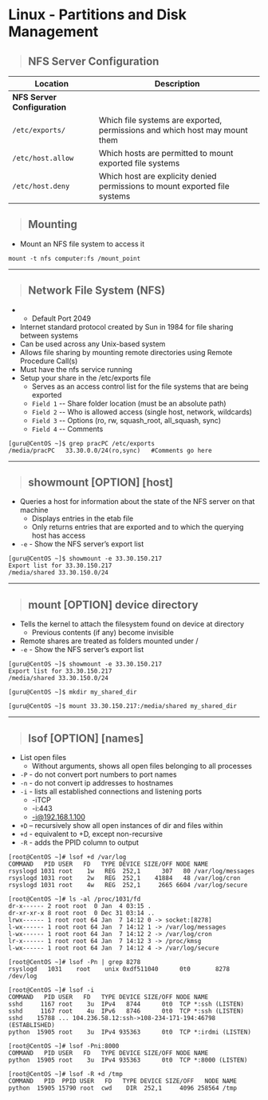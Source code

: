 # Linux - Partitions and Disk Management

> ## **NFS Server Configuration**

| **Location**   | **Description**   |
| --------------|-------------------|
| **NFS Server Configuration** |
| `/etc/exports/` |  Which file systems are exported, permissions and which host may mount them |
| `/etc/host.allow` |  Which hosts are permitted to mount exported file systems |
| `/etc/host.deny` |  Which host are explicity denied permissions to mount exported file systems |

> ##  **Mounting**
- Mount an NFS file system to access it

```
mount -t nfs computer:fs /mount_point
```

---

> ## **Network File System (NFS)**
- - Default Port 2049
- Internet standard protocol created by Sun in 1984 for file sharing between systems
- Can be used across any Unix-based system
- Allows file sharing by mounting remote directories using Remote Procedure Call(s)
- Must have the nfs service running 
- Setup your share in the /etc/exports file
    - Serves as an access control list for the file systems that are being exported
    - `Field 1` -- Share folder location (must be an absolute path)
    - `Field 2` -- Who is allowed access (single host, network, wildcards)
    - `Field 3` -- Options (ro, rw, squash_root, all_squash, sync)
    - `Field 4` -- Comments

```
[guru@CentOS ~]$ grep pracPC /etc/exports
/media/pracPC	33.30.0.0/24(ro,sync) 	#Comments go here
```
---
> ## **showmount [OPTION] [host]**
- Queries a host for information about the state of the NFS server on that machine
    - Displays entries in the etab file
    - Only returns entries that are exported and to which the querying host has access
- `-e` - Show the NFS server’s export list

```
[guru@CentOS ~]$ showmount -e 33.30.150.217
Export list for 33.30.150.217
/media/shared 33.30.150.0/24
```
---

> ## **mount [OPTION] device directory**
- Tells the kernel to attach the filesystem  found on device at directory 
    - Previous contents (if any) become invisible
- Remote shares are treated as folders mounted under /
- `-e` - Show the NFS server’s export list

```
[guru@CentOS ~]$ showmount -e 33.30.150.217
Export list for 33.30.150.217
/media/shared 33.30.150.0/24

[guru@CentOS ~]$ mkdir my_shared_dir

[guru@CentOS ~]$ mount 33.30.150.217:/media/shared my_shared_dir
```
---

> ## **lsof [OPTION] [names]**
- List open files
    - Without arguments, shows all open files belonging to all processes
- `-P` - do not convert port numbers to port names
- `-n` - do not convert ip addresses to hostnames
- `-i` - lists all established connections and listening ports 
    - -iTCP
    - -i:443
    - -i@192.168.1.100
- `+D` – recursively show all open instances of dir and files within
- `+d` - equivalent to +D, except non-recursive
- `-R` - adds the PPID column to output

```
[root@CentOS ~]# lsof +d /var/log
COMMAND   PID USER   FD   TYPE DEVICE SIZE/OFF NODE NAME
rsyslogd 1031 root    1w   REG  252,1      307   80 /var/log/messages
rsyslogd 1031 root    2w   REG  252,1    41884   48 /var/log/cron
rsyslogd 1031 root    4w   REG  252,1     2665 6604 /var/log/secure

[root@CentOS ~]# ls -al /proc/1031/fd
dr-x------ 2 root root  0 Jan  4 03:15 .
dr-xr-xr-x 8 root root  0 Dec 31 03:14 ..
lrwx------ 1 root root 64 Jan  7 14:12 0 -> socket:[8278]
l-wx------ 1 root root 64 Jan  7 14:12 1 -> /var/log/messages
l-wx------ 1 root root 64 Jan  7 14:12 2 -> /var/log/cron
lr-x------ 1 root root 64 Jan  7 14:12 3 -> /proc/kmsg
l-wx------ 1 root root 64 Jan  7 14:12 4 -> /var/log/secure

[root@CentOS ~]# lsof -Pn | grep 8278
rsyslogd   1031    root    unix 0xdf511040      0t0       8278 /dev/log

[root@CentOS ~]# lsof -i
COMMAND   PID USER   FD   TYPE DEVICE SIZE/OFF NODE NAME
sshd     1167 root    3u  IPv4   8744      0t0  TCP *:ssh (LISTEN)
sshd     1167 root    4u  IPv6   8746      0t0  TCP *:ssh (LISTEN)
sshd    15788 ... 104.236.58.12:ssh->108-234-171-194:46798 (ESTABLISHED)
python  15905 root    3u  IPv4 935363      0t0  TCP *:irdmi (LISTEN)

[root@CentOS ~]# lsof -Pni:8000
COMMAND   PID USER   FD   TYPE DEVICE SIZE/OFF NODE NAME
python  15905 root    3u  IPv4 935363      0t0  TCP *:8000 (LISTEN)

[root@CentOS ~]# lsof -R +d /tmp
COMMAND   PID  PPID USER   FD   TYPE DEVICE SIZE/OFF   NODE NAME
python  15905 15790 root  cwd    DIR  252,1     4096 258564 /tmp
```
